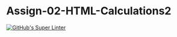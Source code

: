 # Assign-02-HTML-Calculations2
[![GitHub's Super Linter](https://github.com/ICS20-Programming-Emilielsm/Assign-02-PHP-Calculations/workflows/GitHub's%20Super%20Linter/badge.svg)](https://github.com/ICS20-Programming-Emilielsm/Assign-02-PHP-Calculations/actions)
